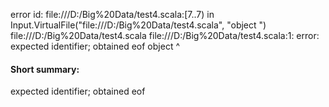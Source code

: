 error id: file:///D:/Big%20Data/test4.scala:[7..7) in Input.VirtualFile("file:///D:/Big%20Data/test4.scala", "object ")
file:///D:/Big%20Data/test4.scala
file:///D:/Big%20Data/test4.scala:1: error: expected identifier; obtained eof
object 
       ^
#### Short summary: 

expected identifier; obtained eof